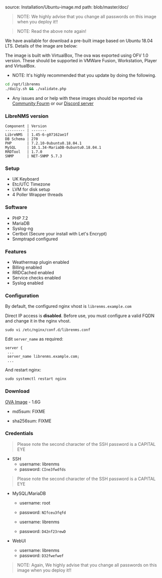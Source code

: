 source: Installation/Ubuntu-image.md
path: blob/master/doc/
> NOTE: We highly advise that you change all passwords on this image when you deploy it!!

> NOTE: Read the above note again!

We have available for download a pre-built image based on Ubuntu 18.04 LTS. Details of the image are below:

The image is built with VirtualBox, The ova was exported using OFV 1.0 version. 
These should be supported in VMWare Fusion, Workstation, Player and VirtualBox.

* NOTE: It's highly recommended that you update by doing the following. 
```bash
cd /opt/librenms
./daily.sh && ./validate.php
```

* Any issues and or help with these images should be reported via [Community Fourm](https://community.librenms.org) or our [Discord server](https://t.libren.ms/discord)

### LibreNMS version
```
Component | Version
--------- | -------
LibreNMS  | 1.45-6-g07162ae1f
DB Schema | 270
PHP       | 7.2.10-0ubuntu0.18.04.1
MySQL     | 10.1.34-MariaDB-0ubuntu0.18.04.1
RRDTool   | 1.7.0
SNMP      | NET-SNMP 5.7.3
```

### Setup

  - UK Keyboard
  - Etc/UTC Timezone
  - LVM for disk setup
  - 4 Poller Wrapper threads

### Software

  - PHP 7.2
  - MariaDB
  - Syslog-ng
  - Certbot (Secure your install with Let's Encrypt)
  - Snmptrapd configured

### Features

  - Weathermap plugin enabled
  - Billing enabled
  - RRDCached enabled
  - Service checks enabled
  - Syslog enabled
  
### Configuration

By default, the configured nginx vhost is `librenms.example.com`

Direct IP access is **disabled**. Before use, you must configure a valid FQDN and change it in the nginx vhost.

    sudo vi /etc/nginx/conf.d/librenms.conf

Edit `server_name` as required:
```nginx
server {
 ...
 server_name librenms.example.com;
 ...
```
And restart nginx:

    sudo systemctl restart nginx

### Download

[OVA Image](http://www.lathwood.co.uk/librenms/librenms_ubuntu_1604.ova) - 1.6G

  - md5sum: FIXME

  - sha256sum: FIXME

### Credentials

> Please note the second character of the SSH password is a CAPITAL EYE

  - SSH
    - username: librenms
    - password: `CIne3fwdfds`

> Please note the second character of the SSH password is a CAPITAL EYE

  - MySQL/MariaDB
    - username: root
    - password: `NIfceu3fqfd`

    - username: librenms
    - password: `D42nf23rewD`

  - WebUI
    - username: librenms
    - password: `D32fwefwef`

> NOTE: Again, We highly advise that you change all passwords on this image when you deploy it!!